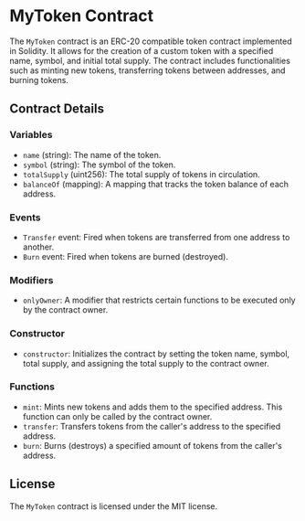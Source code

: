# MyToken Contract

The `MyToken` contract is an ERC-20 compatible token contract implemented in Solidity. It allows for the creation of a custom token with a specified name, symbol, and initial total supply. The contract includes functionalities such as minting new tokens, transferring tokens between addresses, and burning tokens.

## Contract Details

### Variables

- `name` (string): The name of the token.
- `symbol` (string): The symbol of the token.
- `totalSupply` (uint256): The total supply of tokens in circulation.
- `balanceOf` (mapping): A mapping that tracks the token balance of each address.

### Events

- `Transfer` event: Fired when tokens are transferred from one address to another.
- `Burn` event: Fired when tokens are burned (destroyed).

### Modifiers

- `onlyOwner`: A modifier that restricts certain functions to be executed only by the contract owner.

### Constructor

- `constructor`: Initializes the contract by setting the token name, symbol, total supply, and assigning the total supply to the contract owner.

### Functions

- `mint`: Mints new tokens and adds them to the specified address. This function can only be called by the contract owner.
- `transfer`: Transfers tokens from the caller's address to the specified address.
- `burn`: Burns (destroys) a specified amount of tokens from the caller's address.

## License

The `MyToken` contract is licensed under the MIT license.
